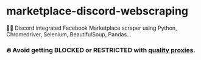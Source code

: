 # marketplace-discord-webscraping
📱💸 Discord integrated Facebook Marketplace scraper using Python, Chromedriver, Selenium, BeautifulSoup, Pandas...

<h3>
  🔥  Avoid getting BLOCKED or RESTRICTED with <a href="https://shorturl.at/eCOdT" target="_blank">quality proxies</a>.
<h3/>
